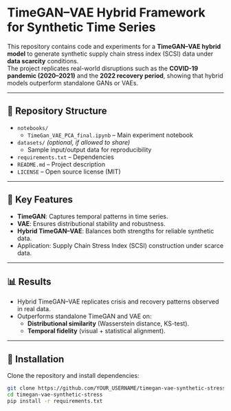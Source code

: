 # TimeGAN–VAE Hybrid Framework for Synthetic Time Series

This repository contains code and experiments for a **TimeGAN–VAE hybrid model** to generate
synthetic supply chain stress index (SCSI) data under **data scarcity** conditions.  
The project replicates real-world disruptions such as the **COVID-19 pandemic (2020–2021)** and the
**2022 recovery period**, showing that hybrid models outperform standalone GANs or VAEs.

---

## 📂 Repository Structure
- `notebooks/`
  - `TimeGan_VAE_PCA_final.ipynb` – Main experiment notebook
- `datasets/` *(optional, if allowed to share)*
  - Sample input/output data for reproducibility
- `requirements.txt` – Dependencies
- `README.md` – Project description
- `LICENSE` – Open source license (MIT)

---

## 🚀 Key Features
- **TimeGAN**: Captures temporal patterns in time series.  
- **VAE**: Ensures distributional stability and robustness.  
- **Hybrid TimeGAN–VAE**: Balances both strengths for reliable synthetic data.  
- Application: Supply Chain Stress Index (SCSI) construction under scarce data.  

---

## 📊 Results
- Hybrid TimeGAN–VAE replicates crisis and recovery patterns observed in real data.  
- Outperforms standalone TimeGAN and VAE on:  
  - **Distributional similarity** (Wasserstein distance, KS-test).  
  - **Temporal fidelity** (visual + statistical alignment).  

---

## 🔧 Installation
Clone the repository and install dependencies:
```bash
git clone https://github.com/YOUR_USERNAME/timegan-vae-synthetic-stress.git
cd timegan-vae-synthetic-stress
pip install -r requirements.txt
